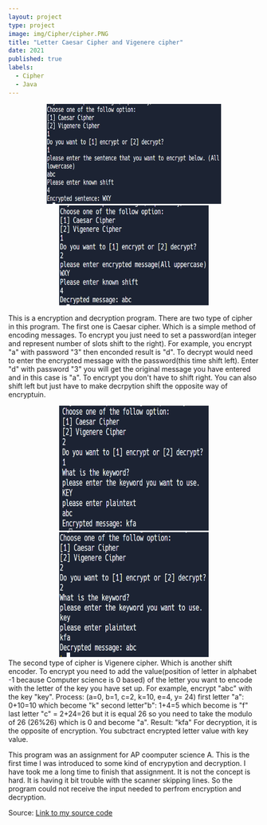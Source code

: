 ```yaml
---
layout: project
type: project
image: img/Cipher/cipher.PNG
title: "Letter Caesar Cipher and Vigenere cipher"
date: 2021
published: true
labels:
  - Cipher
  - Java
---
```


<div align="center">
  <img width="350px" height="200px" src="../img/Cipher/ccipherEncode.PNG" class="img-thumbnail" >
  <img width="300px" height="200px" src="../img/Cipher/ccipherDecrypt.PNG" class="img-thumbnail" >
 
</div>

This is a encryption and decryption program. There are two type of cipher in this program. The first one is Caesar cipher. Which is a simple method of encoding messages. To encrypt you just need to set a password(an integer and represent number of slots shift to the right). For example, you encrypt "a" with password "3" then enconded result is "d". To decrypt would need to enter the encrypted message with the password(this time shift left). Enter "d" with password "3" you will get the original message you have entered and in this case is "a". To encrypt you don't have to shift right. You can also shift left but just have to make decrpytion shift the opposite way of encryptuin.

<div align="center">
  <img width="300px" height="250px" src="../img/Cipher/vcipherEncode.PNG" class="img-thumbnail" >
  <img width="300px" height="250px" src="../img/Cipher/vcipherDecrypt.PNG" class="img-thumbnail" >
 
</div>
The second type of cipher is Vigenere cipher. Which is another shift encoder. To encrypt you need to add the value(position of letter in alphabet -1 because Computer science is 0 based) of the letter you want to encode with the letter of the key you have set up. For example, encrypt "abc" with the key "key". 
Process: (a=0, b=1, c=2, k=10, e=4, y= 24) first letter "a": 0+10=10 which become "k" second letter"b": 1+4=5 which become is "f" last letter "c" = 2+24=26 but it is equal 26 so you need to take the modulo of 26 (26%26) which is 0 and become "a". 
Result: "kfa" For decryption, it is the opposite of encryption. You subctract encrypted letter value with key value.

This program was an assignment for AP coomputer science A. This is the first time I was introduced to some kind of encrypytion and decryption. I have took me a long time to finish that assignment. It is not the concept is hard. It is having it bit trouble with the scanner skipping lines. So the program could not receive the input needed to perfrom encryption and decryption.




Source: <a href="https://replit.com/@yc2003/Final-cipher1"><i class="large github icon "></i>Link to my source code</a>
